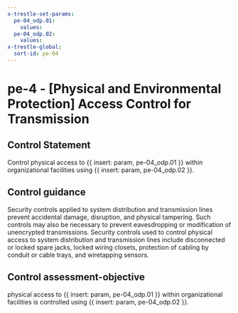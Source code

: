 ```yaml
---
x-trestle-set-params:
  pe-04_odp.01:
    values:
  pe-04_odp.02:
    values:
x-trestle-global:
  sort-id: pe-04
---
```


# pe-4 - \[Physical and Environmental Protection\] Access Control for Transmission

## Control Statement

Control physical access to {{ insert: param, pe-04_odp.01 }} within organizational facilities using {{ insert: param, pe-04_odp.02 }}.

## Control guidance

Security controls applied to system distribution and transmission lines prevent accidental damage, disruption, and physical tampering. Such controls may also be necessary to prevent eavesdropping or modification of unencrypted transmissions. Security controls used to control physical access to system distribution and transmission lines include disconnected or locked spare jacks, locked wiring closets, protection of cabling by conduit or cable trays, and wiretapping sensors.

## Control assessment-objective

physical access to {{ insert: param, pe-04_odp.01 }} within organizational facilities is controlled using {{ insert: param, pe-04_odp.02 }}.
